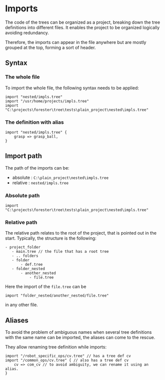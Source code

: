 # Imports

The code of the trees can be organized as a project, breaking down the tree definitions into different files.
It enables the project to be organized logically avoiding redundancy. 

Therefore, the imports can appear in the file anywhere but are mostly grouped at the top, forming a sort of header.

## Syntax

### The whole file
To import the whole file, the following syntax needs to be applied:
```f-tree
import "nested/impls.tree"
import "/usr/home/projects/impls.tree"
import "C:\projects\forester\tree\tests\plain_project\nested\impls.tree"
```
### The definition with alias
```f-tree
import "nested/impls.tree" {
    grasp => grasp_ball,
}
```

## Import path
The path of the imports can be:
 - absolute : `C:\plain_project\nested\impls.tree`
 - relative : `nested/impls.tree`

### Absolute path
 ```f-tree
 import "C:\projects\forester\tree\tests\plain_project\nested\impls.tree"
 ```

### Relative path
 The relative path relates to the root of the project, that is pointed out in the start.
 Typically, the structure is the following:
 ```file
 - project_folder
    - main.tree // the file that has a root tree
    - .. folders
    - folder
        - def.tree
    - folder_nested
        - another_nested
            - file.tree    
```
Here the import of the `file.tree` can be
```
import "folder_nested/another_nested/file.tree"
```
in any other file.

## Aliases
To avoid the problem of ambiguous names when several tree definitions with the same name can be imported,
the aliases can come to the rescue.

They allow renaming tree definition while imports:

```f-tree
import "/robot_specific_ops/cv.tree" // has a tree def cv
import "/common_ops/cv.tree" { // also has a tree def cv 
    cv => com_cv // to avoid ambiguity, we can rename it using an alias.
}
```